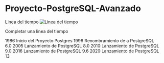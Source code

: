 # Proyecto-PostgreSQL-Avanzado
Linea del tiempo ![Linea del tiempo](https://github.com/Ericktb27/Proyecto-PostgreSQL-Avanzado/assets/173080878/5b121614-96b8-4bff-af55-213765b0a542)

Completar una linea del tiempo

1986 Inicio del Proyecto Postgres
1996 Renombramiento de a PostgreSQL 6.0
2005 Lanzamiento de PostgreSQL 8.0
2010 Lanzamiento de PostgreSQL 9.0
2016 Lanzamiento de PostgreSQL 9.6
2020 Lanzamiento de PostgreSQL 13
